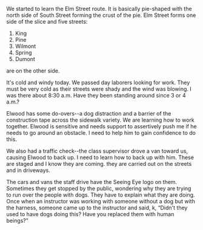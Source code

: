 <html><body><p>We started to learn the Elm Street route. It is basically pie-shaped with the north side of South Street forming the crust of the pie. Elm Street forms one side of the slice and five streets:
</p><ol>
<li>King</li>
<li>Pine</li>
<li>Wilmont</li>
<li>Spring</li>
<li>Dumont</li>
</ol>
are on the other side.
<p>It's cold and windy today. We passed day laborers looking for work. They must be very cold as their streets were shady and the wind was blowing. I was there about 8:30 a.m. Have they been standing around since 3 or 4 a.m.?
</p><p>Elwood has some do-overs--a dog distraction and a barrier of the construction tape across the sidewalk variety. We are learning how to work together. Elwood is sensitive and needs support to assertively push me if he needs to go around an obstacle. I need to help him to gain confidence to do this. 
</p><p>We also had a traffic check--the class supervisor drove a van toward us, causing Elwood to back up. I need to learn how to back up with him. These are staged and I know they are coming.  they are carried out on the streets and in driveways.
</p><p>The cars and vans the staff drive have the Seeing Eye logo on them. Sometimes they get stopped by the public, wondering why they are trying to run over the people with dogs. They have to explain what they are doing. Once when an instructor was working with someone without a dog but with the harness, someone came up to the instructor and said, k, <q>Didn't they used to have dogs doing this? Have you replaced them with human beings?</q></p></body></html>